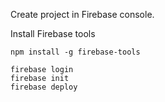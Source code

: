 Create project in Firebase console.

Install Firebase tools
```
npm install -g firebase-tools
```
```
firebase login
firebase init
firebase deploy
```
